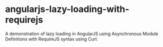 angularjs-lazy-loading-with-requirejs
=====================================
A demonstration of lazy loading in AngularJS using Asynchronous Module Definitions with RequireJS syntax using Curl.
